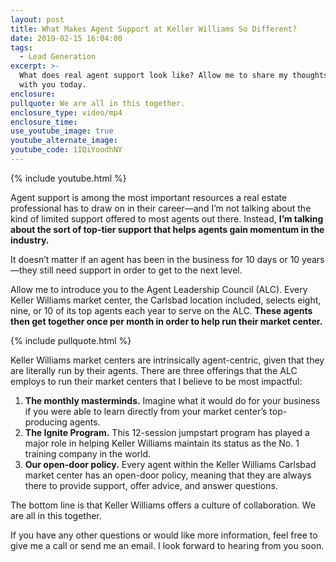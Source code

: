 ```yaml
---
layout: post
title: What Makes Agent Support at Keller Williams So Different?
date: 2019-02-15 16:04:00
tags:
  - Lead Generation
excerpt: >-
  What does real agent support look like? Allow me to share my thoughts on this
  with you today.
enclosure:
pullquote: We are all in this together.
enclosure_type: video/mp4
enclosure_time:
use_youtube_image: true
youtube_alternate_image:
youtube_code: 1IQiYoodhNY
---
```


{% include youtube.html %}

Agent support is among the most important resources a real estate professional has to draw on in their career—and I’m not talking about the kind of limited support offered to most agents out there. Instead, **I’m talking about the sort of top-tier support that helps agents gain momentum in the industry.**

It doesn’t matter if an agent has been in the business for 10 days or 10 years—they still need support in order to get to the next level.

Allow me to introduce you to the Agent Leadership Council (ALC). Every Keller Williams market center, the Carlsbad location included, selects eight, nine, or 10 of its top agents each year to serve on the ALC. **These agents then get together once per month in order to help run their market center.**

{% include pullquote.html %}

Keller Williams market centers are intrinsically agent-centric, given that they are literally run by their agents. There are three offerings that the ALC employs to run their market centers that I believe to be most impactful:

1. **The monthly masterminds.** Imagine what it would do for your business if you were able to learn directly from your market center’s top-producing agents.
2. **The Ignite Program.** This 12-session jumpstart program has played a major role in helping Keller Williams maintain its status as the No. 1 training company in the world.
3. **Our open-door policy.** Every agent within the Keller Williams Carlsbad market center has an open-door policy, meaning that they are always there to provide support, offer advice, and answer questions.

The bottom line is that Keller Williams offers a culture of collaboration. We are all in this together.

If you have any other questions or would like more information, feel free to give me a call or send me an email. I look forward to hearing from you soon.